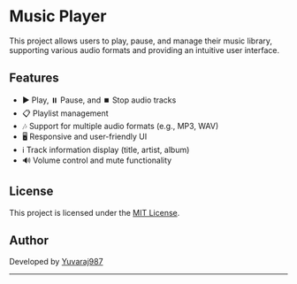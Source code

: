 # Music Player

This project allows users to play, pause, and manage their music library, supporting various audio formats and providing an intuitive user interface.

## Features

- ▶️ Play, ⏸️ Pause, and ⏹️ Stop audio tracks  
- 📋 Playlist management  
- 🎶 Support for multiple audio formats (e.g., MP3, WAV)  
- 🖥️ Responsive and user-friendly UI  
- ℹ️ Track information display (title, artist, album)  
- 🔊 Volume control and mute functionality 

## License

This project is licensed under the [MIT License](LICENSE).

## Author 

Developed by [Yuvaraj987](https://github.com/Yuvaraj987)

--- 
